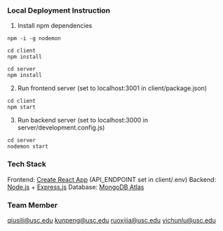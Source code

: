 ### Local Deployment Instruction
1. Install npm dependencies
```
npm -i -g nodemon
```
```
cd client
npm install
```
```
cd server
npm install
```
2. Run frontend server (set to localhost:3001 in client/package.json)
```
cd client
npm start
```
3. Run backend server (set to localhost:3000 in server/development.config.js)
```
cd server
nodemon start
```
### Tech Stack
Frontend: [Create React App](https://create-react-app.dev/docs/deployment) (API_ENDPOINT set in client/.env)
Backend: [Node.js](https://nodejs.org/en/download/) + [Express.js](https://expressjs.com/en/starter/installing.html)
Database: [MongoDB Atlas](https://docs.atlas.mongodb.com/getting-started/)

### Team Member
qiusili@usc.edu
kunpeng@usc.edu
ruoxijia@usc.edu
yichunlu@usc.edu
